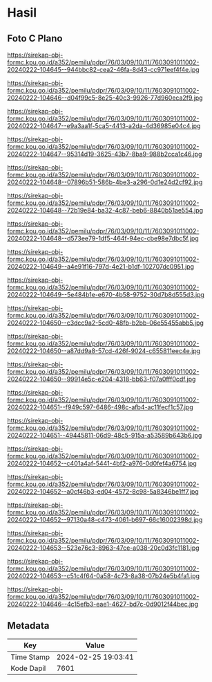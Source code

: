 # Hasil

## Foto C Plano

https://sirekap-obj-formc.kpu.go.id/a352/pemilu/pdpr/76/03/09/10/11/7603091011002-20240222-104645--944bbc82-cea2-46fa-8d43-cc971eef4f4e.jpg

https://sirekap-obj-formc.kpu.go.id/a352/pemilu/pdpr/76/03/09/10/11/7603091011002-20240222-104646--d04f99c5-8e25-40c3-9926-77d960eca2f9.jpg

https://sirekap-obj-formc.kpu.go.id/a352/pemilu/pdpr/76/03/09/10/11/7603091011002-20240222-104647--e9a3aa1f-5ca5-4413-a2da-4d36985e04c4.jpg

https://sirekap-obj-formc.kpu.go.id/a352/pemilu/pdpr/76/03/09/10/11/7603091011002-20240222-104647--95314d19-3625-43b7-8ba9-988b2cca1c46.jpg

https://sirekap-obj-formc.kpu.go.id/a352/pemilu/pdpr/76/03/09/10/11/7603091011002-20240222-104648--07896b51-586b-4be3-a296-0d1e24d2cf92.jpg

https://sirekap-obj-formc.kpu.go.id/a352/pemilu/pdpr/76/03/09/10/11/7603091011002-20240222-104648--72b19e84-ba32-4c87-beb6-8840b51ae554.jpg

https://sirekap-obj-formc.kpu.go.id/a352/pemilu/pdpr/76/03/09/10/11/7603091011002-20240222-104648--d573ee79-1df5-464f-94ec-cbe98e7dbc5f.jpg

https://sirekap-obj-formc.kpu.go.id/a352/pemilu/pdpr/76/03/09/10/11/7603091011002-20240222-104649--a4e91f16-797d-4e21-b1df-102707dc0951.jpg

https://sirekap-obj-formc.kpu.go.id/a352/pemilu/pdpr/76/03/09/10/11/7603091011002-20240222-104649--5e484b1e-e670-4b58-9752-30d7b8d555d3.jpg

https://sirekap-obj-formc.kpu.go.id/a352/pemilu/pdpr/76/03/09/10/11/7603091011002-20240222-104650--c3dcc9a2-5cd0-48fb-b2bb-06e55455abb5.jpg

https://sirekap-obj-formc.kpu.go.id/a352/pemilu/pdpr/76/03/09/10/11/7603091011002-20240222-104650--a87dd9a8-57cd-426f-9024-c655811eec4e.jpg

https://sirekap-obj-formc.kpu.go.id/a352/pemilu/pdpr/76/03/09/10/11/7603091011002-20240222-104650--99914e5c-e204-4318-bb63-f07a0fff0cdf.jpg

https://sirekap-obj-formc.kpu.go.id/a352/pemilu/pdpr/76/03/09/10/11/7603091011002-20240222-104651--f949c597-6486-498c-afb4-ac11fecf1c57.jpg

https://sirekap-obj-formc.kpu.go.id/a352/pemilu/pdpr/76/03/09/10/11/7603091011002-20240222-104651--49445811-06d9-48c5-915a-a53589b643b6.jpg

https://sirekap-obj-formc.kpu.go.id/a352/pemilu/pdpr/76/03/09/10/11/7603091011002-20240222-104652--c401a4af-5441-4bf2-a976-0d0fef4a6754.jpg

https://sirekap-obj-formc.kpu.go.id/a352/pemilu/pdpr/76/03/09/10/11/7603091011002-20240222-104652--a0cf46b3-ed04-4572-8c98-5a8346be1ff7.jpg

https://sirekap-obj-formc.kpu.go.id/a352/pemilu/pdpr/76/03/09/10/11/7603091011002-20240222-104652--97130a48-c473-4061-b697-66c16002398d.jpg

https://sirekap-obj-formc.kpu.go.id/a352/pemilu/pdpr/76/03/09/10/11/7603091011002-20240222-104653--523e76c3-8963-47ce-a038-20c0d3fc1181.jpg

https://sirekap-obj-formc.kpu.go.id/a352/pemilu/pdpr/76/03/09/10/11/7603091011002-20240222-104653--c51c4f64-0a58-4c73-8a38-07b24e5b4fa1.jpg

https://sirekap-obj-formc.kpu.go.id/a352/pemilu/pdpr/76/03/09/10/11/7603091011002-20240222-104646--4c15efb3-eae1-4627-bd7c-0d9012f44bec.jpg


## Metadata

| Key        | Value               |
| ---------- | ------------------- |
| Time Stamp | 2024-02-25 19:03:41 |
| Kode Dapil | 7601                |



